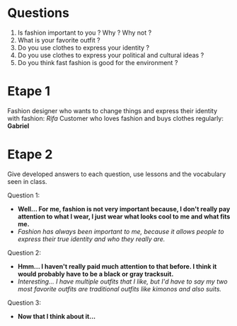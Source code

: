 # Questions
1. Is fashion important to you ? Why ? Why not ?
2. What is your favorite outfit ?
3. Do you use clothes to express your identity ?
4. Do you use clothes to express your political and cultural ideas ?
5. Do you think fast fashion is good for the environment ?
# Etape 1

Fashion designer who wants to change things and express their identity with fashion: *Rifa*
Customer who loves fashion and buys clothes regularly: **Gabriel**
# Etape 2

Give developed answers to each question, use lessons and the vocabulary seen in class.

Question 1:
- **Well… For me, fashion is not very important because, I don't really pay attention to what I wear, I just wear what looks cool to me and what fits me.**
- *Fashion has always been important to me, because it allows people to express their true identity and who they really are.*

Question 2:
- **Hmm... I haven't really paid much attention to that before. I think it would probably have to be a black or gray tracksuit.**
- *Interesting... I have multiple outfits that I like, but I'd have to say my two most favorite outfits are traditional outfits like kimonos and also suits.*

Question 3: 
- **Now that I think about it...**